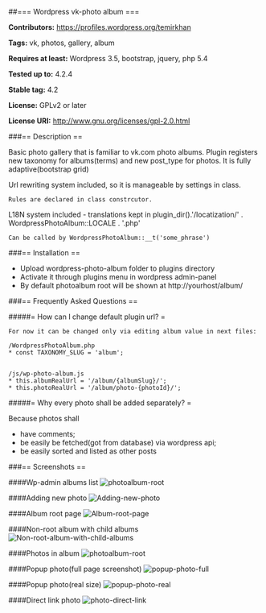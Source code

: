 ##=== Wordpress vk-photo album ===

**Contributors:** https://profiles.wordpress.org/temirkhan

**Tags:** vk, photos, gallery, album

**Requires at least:** Wordpress 3.5, bootstrap, jquery, php 5.4

**Tested up to:** 4.2.4

**Stable tag:** 4.2

**License:** GPLv2 or later

**License URI:** http://www.gnu.org/licenses/gpl-2.0.html


###== Description ==

Basic photo gallery that is familiar to vk.com photo albums.
Plugin registers new taxonomy for albums(terms) and new post_type for photos.
It is fully adaptive(bootstrap grid)

Url rewriting system included, so it is manageable by settings in class.

    Rules are declared in class constrcutor.

L18N system included - translations kept in plugin_dir().'/locatization/' . WordpressPhotoAlbum::LOCALE . '.php'

    Can be called by WordpressPhotoAlbum::__t('some_phrase')



###== Installation ==

* Upload wordpress-photo-album folder to plugins directory
* Activate it through plugins menu in wordpress admin-panel
* By default photoalbum root will be shown at http://yourhost/album/



###== Frequently Asked Questions ==

#####= How can I change default plugin url? =

    For now it can be changed only via editing album value in next files:

    /WordpressPhotoAlbum.php
    * const TAXONOMY_SLUG = 'album';


    /js/wp-photo-album.js
    * this.albumRealUrl = '/album/{albumSlug}/';
    * this.photoRealUrl = '/album/photo-{photoId}/';

#####= Why every photo shall be added separately? =

Because photos shall 
* have comments;
* be easily be fetched(got from database) via wordpress api;
* be easily sorted and listed as other posts

###== Screenshots ==


####Wp-admin albums list
![photoalbum-root](http://paranoia.today/gitpub/img/admin-albums-list.png)


####Adding new photo
![Adding-new-photo](http://paranoia.today/gitpub/img/photo-add.png)


####Album root page
![Album-root-page](http://paranoia.today/gitpub/img/photoalbum-root.png)


####Non-root album with child albums
![Non-root-album-with-child-albums](http://paranoia.today/gitpub/img/album-with-child-albums.png)


####Photos in album
![photoalbum-root](http://paranoia.today/gitpub/img/photos-list.png)


####Popup photo(full page screenshot)
![popup-photo-full](http://paranoia.today/gitpub/img/photo-popup-full-page.png)


####Popup photo(real size)
![popup-photo-real](http://paranoia.today/gitpub/img/photo-popup-real.png)


####Direct link photo
![photo-direct-link](http://paranoia.today/gitpub/img/photo-separate-url.png)
